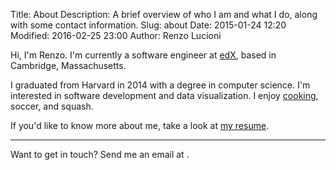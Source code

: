 Title: About
Description: A brief overview of who I am and what I do, along with some contact information.
Slug: about
Date: 2015-01-24 12:20
Modified: 2016-02-25 23:00
Author: Renzo Lucioni

Hi, I'm Renzo. I'm currently a software engineer at [edX](https://www.edx.org/), based in Cambridge, Massachusetts.

I graduated from Harvard in 2014 with a degree in computer science. I'm interested in software development and data visualization. I enjoy [cooking](https://github.com/rlucioni/recipes), soccer, and squash.

If you'd like to know more about me, take a look at <a id="resumeLink" href="{filename}../pdfs/renzo-lucioni-resume.pdf">my resume</a>.

---

Want to get in touch? Send me an email at <a id="emailLink"></a>.
